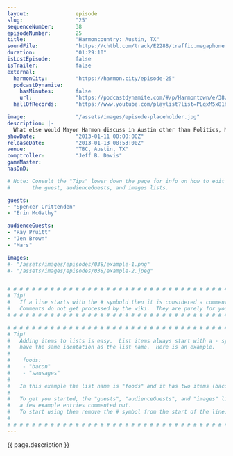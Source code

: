 ```yaml
---
layout:               episode
slug:                 "25"
sequenceNumber:       38
episodeNumber:        25
title:                "Harmoncountry: Austin, TX"
soundFile:            "https://chtbl.com/track/E2288/traffic.megaphone.fm/STA6409005607.mp3?updated=1554326191"
duration:             "01:29:10"
isLostEpisode:        false
isTrailer:            false
external:
  harmonCity:         "https://harmon.city/episode-25"
  podcastDynamite:
    hasMinutes:       false
    url:              "https://podcastdynamite.com/#/p/Harmontown/e/38/25"
  hallOfRecords:      "https://www.youtube.com/playlist?list=PLqxM5x81hNOaW5YZQkM50AcgVLa-Guh7D"

image:                "/assets/images/episode-placeholder.jpg"
description: |-
  What else would Mayor Harmon discuss in Austin other than Politics, Mexican food, Hey Yah by Outkast and pooping? In D&D: a friend's dark secret is revealed.
showDate:             "2013-01-11 00:00:00Z"
releaseDate:          "2013-01-13 08:53:00Z"
venue:                "TBC, Austin, TX"
comptroller:          "Jeff B. Davis"
gameMaster:           
hasDnD:               

# Note: Consult the "Tips" lower down the page for info on how to edit
#       the guest, audienceGuests, and images lists.

guests:
- "Spencer Crittenden"
- "Erin McGathy"

audienceGuests:
- "Ray Pruitt"
- "Jen Brown"
- "Mars"

images:
#- "/assets/images/episodes/038/example-1.png"
#- "/assets/images/episodes/038/example-2.jpeg"


# # # # # # # # # # # # # # # # # # # # # # # # # # # # # # # # # # # # # # # # # # # # #
# Tip!
#   If a line starts with the # symbold then it is considered a comment.
#   Comments do not get processed by the wiki.  They are purely for your information.
# # # # # # # # # # # # # # # # # # # # # # # # # # # # # # # # # # # # # # # # # # # # #

# # # # # # # # # # # # # # # # # # # # # # # # # # # # # # # # # # # # # # # # # # # # #
# Tip!
#   Adding items to lists is easy.  List items always start with a - symbol and have
#   have the same identation as the list name.  Here is an example.
#
#    foods:
#    - "bacon"
#    - "sausages"
#
#   In this example the list name is "foods" and it has two items (bacon, and sausages).
#
#   To get you started, the "guests", "audienceGuests", and "images" lists below have
#   a few example entries commented out.
#   To start using them remove the # symbol from the start of the line.
#
# # # # # # # # # # # # # # # # # # # # # # # # # # # # # # # # # # # # # # # # # # # # #
---
```


<!-- The episode description will be rendered here -->
{{ page.description }}

<!-- Add your content BELOW here -->
<!-- vvvvvvvvvvvvvvvvvvvvvvvvvvv -->




<!-- ^^^^^^^^^^^^^^^^^^^^^^^^^^^ -->
<!-- Add your content ABOVE here -->

<!-- The episode gallery will be rendered here -->